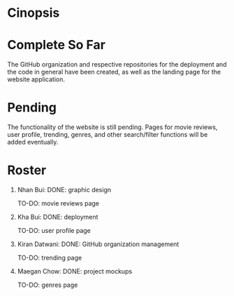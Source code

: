 # Cinopsis

# Complete So Far

The GitHub organization and respective repositories for the deployment and the code in general have been created, as well as the landing page for the website application. 

# Pending

The functionality of the website is still pending. Pages for movie reviews, user profile, trending, genres, and other search/filter functions will be added eventually.

# Roster

1. Nhan Bui: 
   DONE:
   graphic design
   
   TO-DO:
   movie reviews page
   
2. Kha Bui:
   DONE:
   deployment 
   
   TO-DO:
   user profile page
   
3. Kiran Datwani:
   DONE:
   GitHub organization management
   
   TO-DO:
   trending page
   
4. Maegan Chow:
   DONE:
   project mockups
   
   TO-DO:
   genres page
